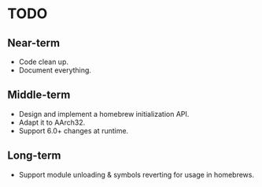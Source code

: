 # TODO

## Near-term
- Code clean up.
- Document everything.

## Middle-term
- Design and implement a homebrew initialization API.
- Adapt it to AArch32.
- Support 6.0+ changes at runtime.

## Long-term
- Support module unloading & symbols reverting for usage in homebrews.
